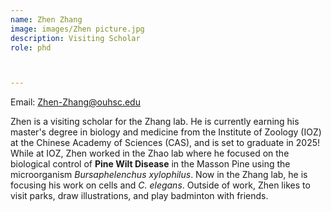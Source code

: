 ```yaml
---
name: Zhen Zhang
image: images/Zhen picture.jpg
description: Visiting Scholar
role: phd



---
```

Email: Zhen-Zhang@ouhsc.edu

Zhen is a visiting scholar for the Zhang lab. He is currently earning his master's degree in biology and medicine from the Institute of Zoology (IOZ) at the Chinese Academy of Sciences (CAS), and is set to graduate in 2025! While at IOZ, Zhen worked in the Zhao lab where he focused on the biological control of **Pine Wilt Disease** in the Masson Pine using the microorganism *Bursaphelenchus xylophilus*.
Now in the Zhang lab, he is focusing his work on cells and *C. elegans*.
Outside of work, Zhen likes to visit parks, draw illustrations, and play badminton with friends.
